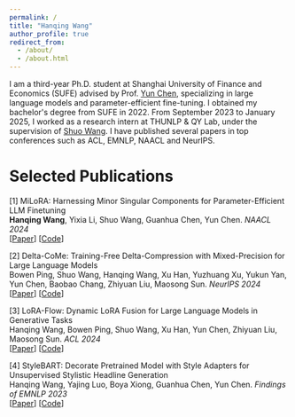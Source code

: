 ```yaml
---
permalink: /
title: "Hanqing Wang"
author_profile: true
redirect_from: 
  - /about/
  - /about.html
---
```


I am a third-year Ph.D. student at Shanghai University of Finance and Economics (SUFE) advised by Prof. [Yun Chen](yunc.me), specializing in large language models and parameter-efficient fine-tuning. I obtained my bachelor's degree from SUFE in 2022. From September 2023 to January 2025, I worked as a research intern at THUNLP & QY Lab, under the supervision of [Shuo Wang](https://scholar.google.com/citations?user=5vm5yAMAAAAJ&hl=en). I have published several papers in top conferences such as ACL, EMNLP, NAACL and NeurIPS.

Selected Publications
======


[1] MiLoRA: Harnessing Minor Singular Components for Parameter-Efficient LLM Finetuning  
**Hanqing Wang**, Yixia Li, Shuo Wang, Guanhua Chen, Yun Chen. *NAACL 2024*  
[[Paper](https://aclanthology.org/2025.naacl-long.248/)]  [[Code](https://github.com/sufenlp/MiLoRA)]

[2] Delta-CoMe: Training-Free Delta-Compression with Mixed-Precision for Large Language Models  
Bowen Ping, Shuo Wang, Hanqing Wang, Xu Han, Yuzhuang Xu, Yukun Yan, Yun Chen, Baobao Chang, Zhiyuan Liu, Maosong Sun. *NeurIPS 2024*  
[[Paper](https://openreview.net/pdf?id=cr5EQRJlRn)]  [[Code](https://github.com/thunlp/Delta-CoMe)]

[3] LoRA-Flow: Dynamic LoRA Fusion for Large Language Models in Generative Tasks  
Hanqing Wang, Bowen Ping, Shuo Wang, Xu Han, Yun Chen, Zhiyuan Liu, Maosong Sun. *ACL 2024*  
[[Paper](https://aclanthology.org/2024.acl-long.695/)]  [[Code](https://github.com/thunlp/LoRAFlow)]

[4] StyleBART: Decorate Pretrained Model with Style Adapters for Unsupervised Stylistic Headline Generation  
Hanqing Wang, Yajing Luo, Boya Xiong, Guanhua Chen, Yun Chen. *Findings of EMNLP 2023*  
[[Paper](https://aclanthology.org/2023.findings-emnlp.697/)]  [[Code](https://github.com/sufenlp/StyleBART)]


<!-- Getting started
======
1. Register a GitHub account if you don't have one and confirm your e-mail (required!)
1. Fork [this template](https://github.com/academicpages/academicpages.github.io) by clicking the "Use this template" button in the top right. 
1. Go to the repository's settings (rightmost item in the tabs that start with "Code", should be below "Unwatch"). Rename the repository "[your GitHub username].github.io", which will also be your website's URL.
1. Set site-wide configuration and create content & metadata (see below -- also see [this set of diffs](http://archive.is/3TPas) showing what files were changed to set up [an example site](https://getorg-testacct.github.io) for a user with the username "getorg-testacct")
1. Upload any files (like PDFs, .zip files, etc.) to the files/ directory. They will appear at https://[your GitHub username].github.io/files/example.pdf.  
1. Check status by going to the repository settings, in the "GitHub pages" section

Site-wide configuration
------
The main configuration file for the site is in the base directory in [_config.yml](https://github.com/academicpages/academicpages.github.io/blob/master/_config.yml), which defines the content in the sidebars and other site-wide features. You will need to replace the default variables with ones about yourself and your site's github repository. The configuration file for the top menu is in [_data/navigation.yml](https://github.com/academicpages/academicpages.github.io/blob/master/_data/navigation.yml). For example, if you don't have a portfolio or blog posts, you can remove those items from that navigation.yml file to remove them from the header. 

Create content & metadata
------
For site content, there is one markdown file for each type of content, which are stored in directories like _publications, _talks, _posts, _teaching, or _pages. For example, each talk is a markdown file in the [_talks directory](https://github.com/academicpages/academicpages.github.io/tree/master/_talks). At the top of each markdown file is structured data in YAML about the talk, which the theme will parse to do lots of cool stuff. The same structured data about a talk is used to generate the list of talks on the [Talks page](https://academicpages.github.io/talks), each [individual page](https://academicpages.github.io/talks/2012-03-01-talk-1) for specific talks, the talks section for the [CV page](https://academicpages.github.io/cv), and the [map of places you've given a talk](https://academicpages.github.io/talkmap.html) (if you run this [python file](https://github.com/academicpages/academicpages.github.io/blob/master/talkmap.py) or [Jupyter notebook](https://github.com/academicpages/academicpages.github.io/blob/master/talkmap.ipynb), which creates the HTML for the map based on the contents of the _talks directory).

**Markdown generator**

The repository includes [a set of Jupyter notebooks](https://github.com/academicpages/academicpages.github.io/tree/master/markdown_generator
) that converts a CSV containing structured data about talks or presentations into individual markdown files that will be properly formatted for the Academic Pages template. The sample CSVs in that directory are the ones I used to create my own personal website at stuartgeiger.com. My usual workflow is that I keep a spreadsheet of my publications and talks, then run the code in these notebooks to generate the markdown files, then commit and push them to the GitHub repository.

How to edit your site's GitHub repository
------
Many people use a git client to create files on their local computer and then push them to GitHub's servers. If you are not familiar with git, you can directly edit these configuration and markdown files directly in the github.com interface. Navigate to a file (like [this one](https://github.com/academicpages/academicpages.github.io/blob/master/_talks/2012-03-01-talk-1.md) and click the pencil icon in the top right of the content preview (to the right of the "Raw | Blame | History" buttons). You can delete a file by clicking the trashcan icon to the right of the pencil icon. You can also create new files or upload files by navigating to a directory and clicking the "Create new file" or "Upload files" buttons. 

Example: editing a markdown file for a talk
![Editing a markdown file for a talk](/images/editing-talk.png)

For more info
------
More info about configuring Academic Pages can be found in [the guide](https://academicpages.github.io/markdown/), the [growing wiki](https://github.com/academicpages/academicpages.github.io/wiki), and you can always [ask a question on GitHub](https://github.com/academicpages/academicpages.github.io/discussions). The [guides for the Minimal Mistakes theme](https://mmistakes.github.io/minimal-mistakes/docs/configuration/) (which this theme was forked from) might also be helpful. -->
